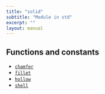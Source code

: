 ```yaml
---
title: "solid"
subtitle: "Module in std"
excerpt: ""
layout: manual
---
```







## Functions and constants

* [`chamfer`](/docs/kcl-std/functions/std-solid-chamfer)
* [`fillet`](/docs/kcl-std/functions/std-solid-fillet)
* [`hollow`](/docs/kcl-std/functions/std-solid-hollow)
* [`shell`](/docs/kcl-std/functions/std-solid-shell)

